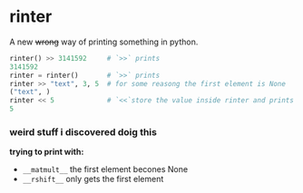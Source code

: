 # rinter

A new ~~wrong~~ way of printing something in python.

```python
rinter() >> 3141592     # `>>` prints 
3141592
rinter = rinter()       # `>>` prints 
rinter >> "text", 3, 5  # for some reasong the first element is None
("text", )
rinter << 5             # `<<`store the value inside rinter and prints it
5
```

### weird stuff i discovered doig this

**trying to print with:**
- `__matmult__` the first element becones None
- `__rshift__` only gets the first element